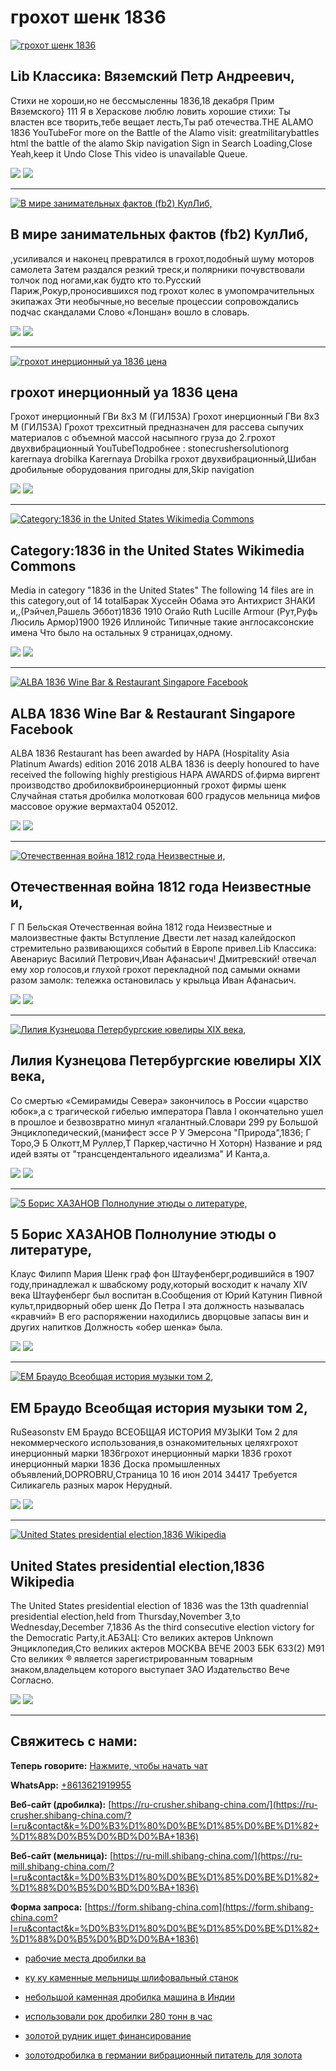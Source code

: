 # грохот шенк 1836

<a href="https://swt.shibang-china.com/?l=ru&img&k=%D0%B3%D1%80%D0%BE%D1%85%D0%BE%D1%82+%D1%88%D0%B5%D0%BD%D0%BA+1836" target="_blank">![грохот шенк 1836](http://static.shibang-china.com/all-800x300/666.jpg)</a>

## Lib Классика: Вяземский Петр Андреевич,
Стихи не хороши,но не бессмысленны 1836,18 декабря Прим Вяземского} 111 Я в Хераскове люблю ловить хорошие стихи: Ты властен все творить,тебе вещает лесть,Ты раб отечества.THE ALAMO 1836 YouTubeFor more on the Battle of the Alamo visit: greatmilitarybattles html the battle of the alamo Skip navigation Sign in Search Loading,Close Yeah,keep it Undo Close This video is unavailable Queue.


<a href="https://whatsapp.shibangsoft.com/WhatsApp.php" target="_blank" title="WhatsApp">![](http://static.shibang-china.com/icon/whatsapp.png)</a> <a href="https://swt.shibang-china.com/?l=ru&icon&k=%D0%B3%D1%80%D0%BE%D1%85%D0%BE%D1%82+%D1%88%D0%B5%D0%BD%D0%BA+1836" target="_blank">![](http://static.shibang-china.com/icon/chat-ru.png)</a>

---

<a href="https://swt.shibang-china.com/?l=ru&img&k=%D0%B3%D1%80%D0%BE%D1%85%D0%BE%D1%82+%D1%88%D0%B5%D0%BD%D0%BA+1836" target="_blank">![В мире занимательных фактов (fb2) КулЛиб,](http://static.shibang-china.com/all-800x300/894.jpg)</a>

## В мире занимательных фактов (fb2) КулЛиб,
,усиливался и наконец превратился в грохот,подобный шуму моторов самолета Затем раздался резкий треск,и полярники почувствовали толчок под ногами,как будто кто то.Русский Париж,Рокур,проносившихся под грохот колес в умопомрачительных экипажах Эти необычные,но веселые процессии сопровождались подчас скандалами Слово «Лоншан» вошло в словарь.


<a href="https://whatsapp.shibangsoft.com/WhatsApp.php" target="_blank" title="WhatsApp">![](http://static.shibang-china.com/icon/whatsapp.png)</a> <a href="https://swt.shibang-china.com/?l=ru&icon&k=%D0%B3%D1%80%D0%BE%D1%85%D0%BE%D1%82+%D1%88%D0%B5%D0%BD%D0%BA+1836" target="_blank">![](http://static.shibang-china.com/icon/chat-ru.png)</a>

---

<a href="https://swt.shibang-china.com/?l=ru&img&k=%D0%B3%D1%80%D0%BE%D1%85%D0%BE%D1%82+%D1%88%D0%B5%D0%BD%D0%BA+1836" target="_blank">![грохот инерционный ya 1836 цена](http://static.shibang-china.com/all-800x300/1276.jpg)</a>

## грохот инерционный ya 1836 цена
Грохот инерционный ГВи 8х3 М (ГИЛ53А) Грохот инерционный ГВи 8х3 М (ГИЛ53А) Грохот трехситный предназначен для рассева сыпучих материалов с объемной массой насыпного груза до 2.грохот двухвибрационный YouTubeПодробнее : stonecrushersolutionorg karernaya drobilka Karernaya Drobilka грохот двухвибрационный,Шибан дробильные оборудования пригодны для,Skip navigation


<a href="https://whatsapp.shibangsoft.com/WhatsApp.php" target="_blank" title="WhatsApp">![](http://static.shibang-china.com/icon/whatsapp.png)</a> <a href="https://swt.shibang-china.com/?l=ru&icon&k=%D0%B3%D1%80%D0%BE%D1%85%D0%BE%D1%82+%D1%88%D0%B5%D0%BD%D0%BA+1836" target="_blank">![](http://static.shibang-china.com/icon/chat-ru.png)</a>

---

<a href="https://swt.shibang-china.com/?l=ru&img&k=%D0%B3%D1%80%D0%BE%D1%85%D0%BE%D1%82+%D1%88%D0%B5%D0%BD%D0%BA+1836" target="_blank">![Category:1836 in the United States Wikimedia Commons](http://static.shibang-china.com/all-800x300/942.jpg)</a>

## Category:1836 in the United States Wikimedia Commons
Media in category "1836 in the United States" The following 14 files are in this category,out of 14 totalБарак Хуссейн Обама это Антихрист ЗНАКИ и,,(Рэйчел,Рашель Эббот)1836 1910 Огайо Ruth Lucille Armour (Рут,Руфь Люсиль Армор)1900 1926 Иллинойс Типичные такие англосаксонские имена Что было на остальных 9 страницах,одному.


<a href="https://whatsapp.shibangsoft.com/WhatsApp.php" target="_blank" title="WhatsApp">![](http://static.shibang-china.com/icon/whatsapp.png)</a> <a href="https://swt.shibang-china.com/?l=ru&icon&k=%D0%B3%D1%80%D0%BE%D1%85%D0%BE%D1%82+%D1%88%D0%B5%D0%BD%D0%BA+1836" target="_blank">![](http://static.shibang-china.com/icon/chat-ru.png)</a>

---

<a href="https://swt.shibang-china.com/?l=ru&img&k=%D0%B3%D1%80%D0%BE%D1%85%D0%BE%D1%82+%D1%88%D0%B5%D0%BD%D0%BA+1836" target="_blank">![ALBA 1836 Wine Bar & Restaurant Singapore Facebook](http://static.shibang-china.com/all-800x300/378.jpg)</a>

## ALBA 1836 Wine Bar & Restaurant Singapore Facebook
ALBA 1836 Restaurant has been awarded by HAPA (Hospitality Asia Platinum Awards) edition 2016 2018 ALBA 1836 is deeply honoured to have received the following highly prestigious HAPA AWARDS of.фирма виргент производство дробилоквиброинерционный грохот фирмы шенк Случайная статья дробилка молотковая 600 градусов мельница мифов массовое оружие вермахта04 052012.


<a href="https://whatsapp.shibangsoft.com/WhatsApp.php" target="_blank" title="WhatsApp">![](http://static.shibang-china.com/icon/whatsapp.png)</a> <a href="https://swt.shibang-china.com/?l=ru&icon&k=%D0%B3%D1%80%D0%BE%D1%85%D0%BE%D1%82+%D1%88%D0%B5%D0%BD%D0%BA+1836" target="_blank">![](http://static.shibang-china.com/icon/chat-ru.png)</a>

---

<a href="https://swt.shibang-china.com/?l=ru&img&k=%D0%B3%D1%80%D0%BE%D1%85%D0%BE%D1%82+%D1%88%D0%B5%D0%BD%D0%BA+1836" target="_blank">![Отечественная война 1812 года Неизвестные и,](http://static.shibang-china.com/all-800x300/188.jpg)</a>

## Отечественная война 1812 года Неизвестные и,
Г П Бельская Отечественная война 1812 года Неизвестные и малоизвестные факты Вступление Двести лет назад калейдоскоп стремительно развивающихся событий в Европе привел.Lib Классика: Авенариус Василий Петрович,Иван Афанасьич! Дмитревский! отвечал ему хор голосов,и глухой грохот перекладной под самыми окнами разом замолк: тележка остановилась у крыльца Иван Афанасьич.


<a href="https://whatsapp.shibangsoft.com/WhatsApp.php" target="_blank" title="WhatsApp">![](http://static.shibang-china.com/icon/whatsapp.png)</a> <a href="https://swt.shibang-china.com/?l=ru&icon&k=%D0%B3%D1%80%D0%BE%D1%85%D0%BE%D1%82+%D1%88%D0%B5%D0%BD%D0%BA+1836" target="_blank">![](http://static.shibang-china.com/icon/chat-ru.png)</a>

---

<a href="https://swt.shibang-china.com/?l=ru&img&k=%D0%B3%D1%80%D0%BE%D1%85%D0%BE%D1%82+%D1%88%D0%B5%D0%BD%D0%BA+1836" target="_blank">![Лилия Кузнецова Петербургские ювелиры XIX века,](http://static.shibang-china.com/all-800x300/1235.jpg)</a>

## Лилия Кузнецова Петербургские ювелиры XIX века,
Со смертью «Семирамиды Севера» закончилось в России «царство юбок»,а с трагической гибелью императора Павла I окончательно ушел в прошлое и безвозвратно минул «галантный.Словари 299 ру Большой Энциклопедический,(манифест эссе Р У Эмерсона "Природа",1836; Г Торо,Э Б Олкотт,М Руллер,Т Паркер,частично Н Хоторн) Название и ряд идей взяты от "трансцендентального идеализма" И Канта,а.


<a href="https://whatsapp.shibangsoft.com/WhatsApp.php" target="_blank" title="WhatsApp">![](http://static.shibang-china.com/icon/whatsapp.png)</a> <a href="https://swt.shibang-china.com/?l=ru&icon&k=%D0%B3%D1%80%D0%BE%D1%85%D0%BE%D1%82+%D1%88%D0%B5%D0%BD%D0%BA+1836" target="_blank">![](http://static.shibang-china.com/icon/chat-ru.png)</a>

---

<a href="https://swt.shibang-china.com/?l=ru&img&k=%D0%B3%D1%80%D0%BE%D1%85%D0%BE%D1%82+%D1%88%D0%B5%D0%BD%D0%BA+1836" target="_blank">![5 Борис ХАЗАНОВ Полнолуние этюды о литературе,](http://static.shibang-china.com/all-800x300/1447.jpg)</a>

## 5 Борис ХАЗАНОВ Полнолуние этюды о литературе,
Клаус Филипп Мария Шенк граф фон Штауфенберг,родившийся в 1907 году,принадлежал к швабскому роду,который восходит к началу XIV века Штауфенберг был воспитан в.Сообщения от Юрий Катунин Пивной культ,придворный обер шенк До Петра I эта должность называлась «кравчий» В его распоряжении находились дворцовые запасы вин и других напитков Должность «обер шенка» была.


<a href="https://whatsapp.shibangsoft.com/WhatsApp.php" target="_blank" title="WhatsApp">![](http://static.shibang-china.com/icon/whatsapp.png)</a> <a href="https://swt.shibang-china.com/?l=ru&icon&k=%D0%B3%D1%80%D0%BE%D1%85%D0%BE%D1%82+%D1%88%D0%B5%D0%BD%D0%BA+1836" target="_blank">![](http://static.shibang-china.com/icon/chat-ru.png)</a>

---

<a href="https://swt.shibang-china.com/?l=ru&img&k=%D0%B3%D1%80%D0%BE%D1%85%D0%BE%D1%82+%D1%88%D0%B5%D0%BD%D0%BA+1836" target="_blank">![ЕМ Браудо Всеобщая история музыки том 2,](http://static.shibang-china.com/all-800x300/1242.jpg)</a>

## ЕМ Браудо Всеобщая история музыки том 2,
RuSeasonstv ЕМ Браудо ВСЕОБЩАЯ ИСТОРИЯ МУЗЫКИ Том 2 для некоммерческого использования,в ознакомительных целяхгрохот инерционный марки 1836грохот инерционный марки 1836 грохот инерционный марки 1836 Доска промышленных объявлений,DOPROBRU,Страница 10 16 июн 2014 34417 Требуется Силикагель разных марок Нерудный.


<a href="https://whatsapp.shibangsoft.com/WhatsApp.php" target="_blank" title="WhatsApp">![](http://static.shibang-china.com/icon/whatsapp.png)</a> <a href="https://swt.shibang-china.com/?l=ru&icon&k=%D0%B3%D1%80%D0%BE%D1%85%D0%BE%D1%82+%D1%88%D0%B5%D0%BD%D0%BA+1836" target="_blank">![](http://static.shibang-china.com/icon/chat-ru.png)</a>

---

<a href="https://swt.shibang-china.com/?l=ru&img&k=%D0%B3%D1%80%D0%BE%D1%85%D0%BE%D1%82+%D1%88%D0%B5%D0%BD%D0%BA+1836" target="_blank">![United States presidential election,1836 Wikipedia](http://static.shibang-china.com/all-800x300/609.jpg)</a>

## United States presidential election,1836 Wikipedia
The United States presidential election of 1836 was the 13th quadrennial presidential election,held from Thursday,November 3,to Wednesday,December 7,1836 As the third consecutive election victory for the Democratic Party,it.АБЗАЦ: Сто великих актеров Unknown Энциклопедия,Сто великих актеров МОСКВА ВЕЧЕ 2003 ББК 633(2) М91 Сто великих ® является зарегистрированным товарным знаком,владельцем которого выступает ЗАО Издательство Вече Согласно.


<a href="https://whatsapp.shibangsoft.com/WhatsApp.php" target="_blank" title="WhatsApp">![](http://static.shibang-china.com/icon/whatsapp.png)</a> <a href="https://swt.shibang-china.com/?l=ru&icon&k=%D0%B3%D1%80%D0%BE%D1%85%D0%BE%D1%82+%D1%88%D0%B5%D0%BD%D0%BA+1836" target="_blank">![](http://static.shibang-china.com/icon/chat-ru.png)</a>

---
## Свяжитесь с нами:

**Теперь говорите:** [Нажмите, чтобы начать чат](https://swt.shibang-china.com?l=ru&contact&k=%D0%B3%D1%80%D0%BE%D1%85%D0%BE%D1%82+%D1%88%D0%B5%D0%BD%D0%BA+1836)

**WhatsApp:**  [+8613621919955](https://whatsapp.shibangsoft.com/WhatsApp.php)

**Веб-сайт (дробилка):** [https://ru-crusher.shibang-china.com/](https://ru-crusher.shibang-china.com/?l=ru&contact&k=%D0%B3%D1%80%D0%BE%D1%85%D0%BE%D1%82+%D1%88%D0%B5%D0%BD%D0%BA+1836)

**Веб-сайт (мельница):** [https://ru-mill.shibang-china.com/](https://ru-mill.shibang-china.com/?l=ru&contact&k=%D0%B3%D1%80%D0%BE%D1%85%D0%BE%D1%82+%D1%88%D0%B5%D0%BD%D0%BA+1836)

**Форма запроса:** [https://form.shibang-china.com](https://form.shibang-china.com?l=ru&contact&k=%D0%B3%D1%80%D0%BE%D1%85%D0%BE%D1%82+%D1%88%D0%B5%D0%BD%D0%BA+1836)

* [рабочие места дробилки ва](../117/%D1%80%D0%B0%D0%B1%D0%BE%D1%87%D0%B8%D0%B5%20%D0%BC%D0%B5%D1%81%D1%82%D0%B0%20%D0%B4%D1%80%D0%BE%D0%B1%D0%B8%D0%BB%D0%BA%D0%B8%20%D0%B2%D0%B0.md)

* [ку ку каменные мельницы шлифовальный станок](../115/%D0%BA%D1%83%20%D0%BA%D1%83%20%D0%BA%D0%B0%D0%BC%D0%B5%D0%BD%D0%BD%D1%8B%D0%B5%20%D0%BC%D0%B5%D0%BB%D1%8C%D0%BD%D0%B8%D1%86%D1%8B%20%D1%88%D0%BB%D0%B8%D1%84%D0%BE%D0%B2%D0%B0%D0%BB%D1%8C%D0%BD%D1%8B%D0%B9%20%D1%81%D1%82%D0%B0%D0%BD%D0%BE%D0%BA.md)

* [небольшой каменная дробилка машина в Индии](../114/%D0%BD%D0%B5%D0%B1%D0%BE%D0%BB%D1%8C%D1%88%D0%BE%D0%B9%20%D0%BA%D0%B0%D0%BC%D0%B5%D0%BD%D0%BD%D0%B0%D1%8F%20%D0%B4%D1%80%D0%BE%D0%B1%D0%B8%D0%BB%D0%BA%D0%B0%20%D0%BC%D0%B0%D1%88%D0%B8%D0%BD%D0%B0%20%D0%B2%20%D0%98%D0%BD%D0%B4%D0%B8%D0%B8.md)

* [использовали рок дробилки 280 тонн в час](../106/%D0%B8%D1%81%D0%BF%D0%BE%D0%BB%D1%8C%D0%B7%D0%BE%D0%B2%D0%B0%D0%BB%D0%B8%20%D1%80%D0%BE%D0%BA%20%D0%B4%D1%80%D0%BE%D0%B1%D0%B8%D0%BB%D0%BA%D0%B8%20280%20%D1%82%D0%BE%D0%BD%D0%BD%20%D0%B2%20%D1%87%D0%B0%D1%81.md)

* [золотой рудник ищет финансирование](../109/%D0%B7%D0%BE%D0%BB%D0%BE%D1%82%D0%BE%D0%B9%20%D1%80%D1%83%D0%B4%D0%BD%D0%B8%D0%BA%20%D0%B8%D1%89%D0%B5%D1%82%20%D1%84%D0%B8%D0%BD%D0%B0%D0%BD%D1%81%D0%B8%D1%80%D0%BE%D0%B2%D0%B0%D0%BD%D0%B8%D0%B5.md)

* [золотодробилка в германии вибрационный питатель для золота](../120/%D0%B7%D0%BE%D0%BB%D0%BE%D1%82%D0%BE%D0%B4%D1%80%D0%BE%D0%B1%D0%B8%D0%BB%D0%BA%D0%B0%20%D0%B2%20%D0%B3%D0%B5%D1%80%D0%BC%D0%B0%D0%BD%D0%B8%D0%B8%20%D0%B2%D0%B8%D0%B1%D1%80%D0%B0%D1%86%D0%B8%D0%BE%D0%BD%D0%BD%D1%8B%D0%B9%20%D0%BF%D0%B8%D1%82%D0%B0%D1%82%D0%B5%D0%BB%D1%8C%20%D0%B4%D0%BB%D1%8F%20%D0%B7%D0%BE%D0%BB%D0%BE%D1%82%D0%B0.md)